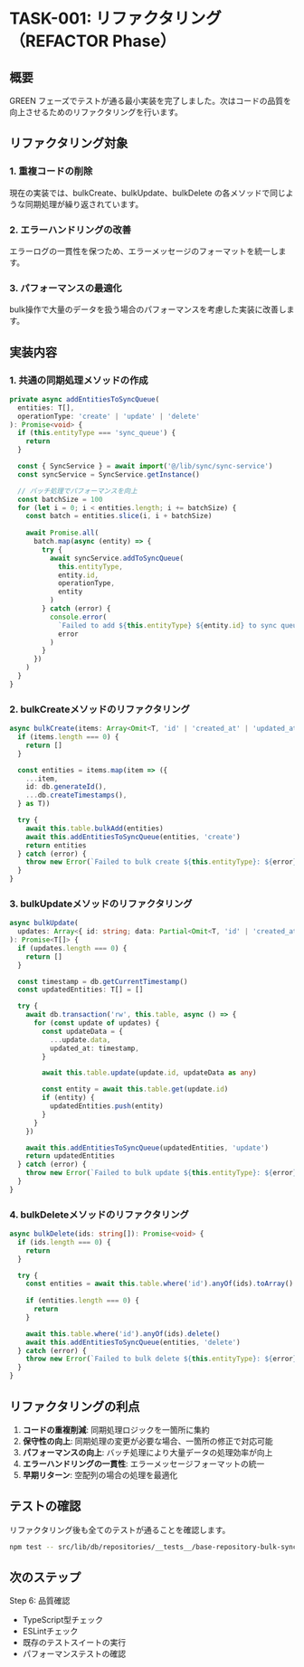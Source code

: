 # TASK-001: リファクタリング（REFACTOR Phase）

## 概要
GREEN フェーズでテストが通る最小実装を完了しました。次はコードの品質を向上させるためのリファクタリングを行います。

## リファクタリング対象

### 1. 重複コードの削除
現在の実装では、bulkCreate、bulkUpdate、bulkDelete の各メソッドで同じような同期処理が繰り返されています。

### 2. エラーハンドリングの改善
エラーログの一貫性を保つため、エラーメッセージのフォーマットを統一します。

### 3. パフォーマンスの最適化
bulk操作で大量のデータを扱う場合のパフォーマンスを考慮した実装に改善します。

## 実装内容

### 1. 共通の同期処理メソッドの作成

```typescript
private async addEntitiesToSyncQueue(
  entities: T[],
  operationType: 'create' | 'update' | 'delete'
): Promise<void> {
  if (this.entityType === 'sync_queue') {
    return
  }

  const { SyncService } = await import('@/lib/sync/sync-service')
  const syncService = SyncService.getInstance()

  // バッチ処理でパフォーマンスを向上
  const batchSize = 100
  for (let i = 0; i < entities.length; i += batchSize) {
    const batch = entities.slice(i, i + batchSize)
    
    await Promise.all(
      batch.map(async (entity) => {
        try {
          await syncService.addToSyncQueue(
            this.entityType,
            entity.id,
            operationType,
            entity
          )
        } catch (error) {
          console.error(
            `Failed to add ${this.entityType} ${entity.id} to sync queue (${operationType}):`,
            error
          )
        }
      })
    )
  }
}
```

### 2. bulkCreateメソッドのリファクタリング

```typescript
async bulkCreate(items: Array<Omit<T, 'id' | 'created_at' | 'updated_at'>>): Promise<T[]> {
  if (items.length === 0) {
    return []
  }

  const entities = items.map(item => ({
    ...item,
    id: db.generateId(),
    ...db.createTimestamps(),
  } as T))

  try {
    await this.table.bulkAdd(entities)
    await this.addEntitiesToSyncQueue(entities, 'create')
    return entities
  } catch (error) {
    throw new Error(`Failed to bulk create ${this.entityType}: ${error}`)
  }
}
```

### 3. bulkUpdateメソッドのリファクタリング

```typescript
async bulkUpdate(
  updates: Array<{ id: string; data: Partial<Omit<T, 'id' | 'created_at'>> }>
): Promise<T[]> {
  if (updates.length === 0) {
    return []
  }

  const timestamp = db.getCurrentTimestamp()
  const updatedEntities: T[] = []

  try {
    await db.transaction('rw', this.table, async () => {
      for (const update of updates) {
        const updateData = {
          ...update.data,
          updated_at: timestamp,
        }

        await this.table.update(update.id, updateData as any)

        const entity = await this.table.get(update.id)
        if (entity) {
          updatedEntities.push(entity)
        }
      }
    })

    await this.addEntitiesToSyncQueue(updatedEntities, 'update')
    return updatedEntities
  } catch (error) {
    throw new Error(`Failed to bulk update ${this.entityType}: ${error}`)
  }
}
```

### 4. bulkDeleteメソッドのリファクタリング

```typescript
async bulkDelete(ids: string[]): Promise<void> {
  if (ids.length === 0) {
    return
  }

  try {
    const entities = await this.table.where('id').anyOf(ids).toArray()
    
    if (entities.length === 0) {
      return
    }

    await this.table.where('id').anyOf(ids).delete()
    await this.addEntitiesToSyncQueue(entities, 'delete')
  } catch (error) {
    throw new Error(`Failed to bulk delete ${this.entityType}: ${error}`)
  }
}
```

## リファクタリングの利点

1. **コードの重複削減**: 同期処理ロジックを一箇所に集約
2. **保守性の向上**: 同期処理の変更が必要な場合、一箇所の修正で対応可能
3. **パフォーマンスの向上**: バッチ処理により大量データの処理効率が向上
4. **エラーハンドリングの一貫性**: エラーメッセージフォーマットの統一
5. **早期リターン**: 空配列の場合の処理を最適化

## テストの確認
リファクタリング後も全てのテストが通ることを確認します。

```bash
npm test -- src/lib/db/repositories/__tests__/base-repository-bulk-sync.test.ts
```

## 次のステップ
Step 6: 品質確認
- TypeScript型チェック
- ESLintチェック
- 既存のテストスイートの実行
- パフォーマンステストの確認